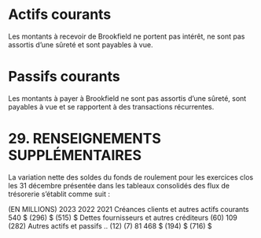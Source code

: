 # Actifs courants

Les montants à recevoir de Brookfield ne portent pas intérêt, ne sont pas assortis d’une sûreté et sont payables à vue.

# Passifs courants

Les montants à payer à Brookfield ne sont pas assortis d’une sûreté, sont payables à vue et se rapportent à des transactions récurrentes.

# 29. RENSEIGNEMENTS SUPPLÉMENTAIRES

La variation nette des soldes du fonds de roulement pour les exercices clos les 31 décembre présentée dans les tableaux consolidés des flux de trésorerie s’établit comme suit :

(EN MILLIONS) 2023 2022 2021 Créances clients et autres actifs courants 540 \$ (296) \$ (515) \$ Dettes fournisseurs et autres créditeurs (60) 109 (282) Autres actifs et passifs .. (12) (7) 81 468 \$ (194) \$ (716) \$